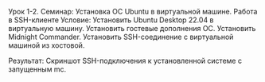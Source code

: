 Урок 1-2. Семинар: Установка ОС Ubuntu в виртуальной машине. Работа в SSH-клиенте
Условие:
Установить Ubuntu Desktop 22.04 в виртуальную машину.
Установить гостевые дополнения ОС.
Установить Midnight Commander.
Установить SSH-соединение с виртуальной машиной из хостовой.

Результат:
Скриншот SSH-подключения к установленной системе с запущенным mc.